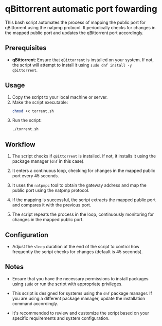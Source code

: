 # qBittorrent automatic port fowarding

This bash script automates the process of mapping the public port for qBittorrent using the natpmp protocol. It periodically checks for changes in the mapped public port and updates the qBittorrent port accordingly.

## Prerequisites

- **qBittorrent**: Ensure that `qBittorrent` is installed on your system. If not, the script will attempt to install it using `sudo dnf install -y qbittorrent`.

## Usage

1. Copy the script to your local machine or server.
2. Make the script executable:
   ```bash
   chmod +x torrent.sh
   ```
3. Run the script:
   ```bash
   ./torrent.sh
   ```

## Workflow

1. The script checks if `qBittorrent` is installed. If not, it installs it using the package manager (`dnf` in this case).

2. It enters a continuous loop, checking for changes in the mapped public port every 45 seconds.

3. It uses the `natpmpc` tool to obtain the gateway address and map the public port using the natpmp protocol.

4. If the mapping is successful, the script extracts the mapped public port and compares it with the previous port.

5. The script repeats the process in the loop, continuously monitoring for changes in the mapped public port.

## Configuration

- Adjust the `sleep` duration at the end of the script to control how frequently the script checks for changes (default is 45 seconds).

## Notes

- Ensure that you have the necessary permissions to install packages using `sudo` or run the script with appropriate privileges.

- This script is designed for systems using the `dnf` package manager. If you are using a different package manager, update the installation command accordingly.

- It's recommended to review and customize the script based on your specific requirements and system configuration.
